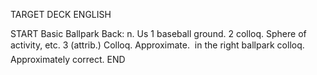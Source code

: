 TARGET DECK
ENGLISH

START
Basic
Ballpark
Back: n. Us 1 baseball ground. 2 colloq. Sphere of activity, etc. 3 (attrib.) Colloq. Approximate.  in the right ballpark colloq. Approximately correct.
END
